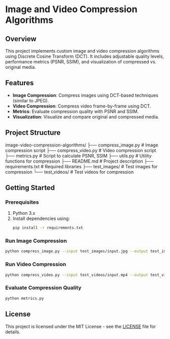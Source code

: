 # Image and Video Compression Algorithms

## Overview
This project implements custom image and video compression algorithms using Discrete Cosine Transform (DCT). It includes adjustable quality levels, performance metrics (PSNR, SSIM), and visualization of compressed vs. original media.

## Features
- **Image Compression**: Compress images using DCT-based techniques (similar to JPEG).
- **Video Compression**: Compress video frame-by-frame using DCT.
- **Metrics**: Evaluate compression quality with PSNR and SSIM.
- **Visualization**: Visualize and compare original and compressed media.

## Project Structure
image-video-compression-algorithms/
├── compress_image.py        # Image compression script
├── compress_video.py        # Video compression script
├── metrics.py               # Script to calculate PSNR, SSIM
├── utils.py                 # Utility functions for compression
├── README.md                # Project description
├── requirements.txt         # Required libraries
├── test_images/             # Test images for compression
└── test_videos/             # Test videos for compression

## Getting Started

### Prerequisites
1. Python 3.x
2. Install dependencies using:
   ```bash
   pip install -r requirements.txt
   ```

### Run Image Compression
```bash
python compress_image.py --input test_images/input.jpg --output test_images/compressed_output.jpg --quality 30
```

### Run Video Compression
```bash
python compress_video.py --input test_videos/input.mp4 --output test_videos/compressed_output.avi --quality 30
```

### Evaluate Compression Quality
```bash
python metrics.py
```

## License
This project is licensed under the MIT License - see the [LICENSE](LICENSE) file for details.
